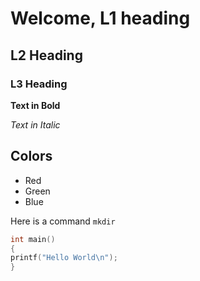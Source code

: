 # Welcome, L1 heading
## L2 Heading
### L3 Heading

**Text in Bold**

*Text in Italic*

  ## Colors
  * Red
  * Green
  * Blue

 Here is a command `mkdir`
 ```c
 int main()
 {
 printf("Hello World\n");
 }
 ```
  
